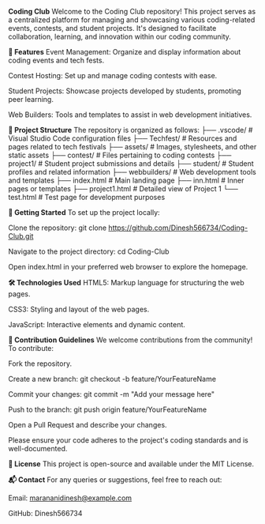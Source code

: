 **Coding Club**
Welcome to the Coding Club repository! This project serves as a centralized platform for managing and showcasing various coding-related events, contests, and student projects. It's designed to facilitate collaboration, learning, and innovation within our coding community.

**🌟 Features**
Event Management: Organize and display information about coding events and tech fests.

Contest Hosting: Set up and manage coding contests with ease.

Student Projects: Showcase projects developed by students, promoting peer learning.

Web Builders: Tools and templates to assist in web development initiatives.

**📁 Project Structure**
The repository is organized as follows:
├── .vscode/             # Visual Studio Code configuration files
├── Techfest/            # Resources and pages related to tech festivals
├── assets/              # Images, stylesheets, and other static assets
├── contest/             # Files pertaining to coding contests
├── project1/            # Student project submissions and details
├── student/             # Student profiles and related information
├── webbuilders/         # Web development tools and templates
├── index.html           # Main landing page
├── inn.html             # Inner pages or templates
├── project1.html        # Detailed view of Project 1
└── test.html            # Test page for development purposes

**🚀 Getting Started**
To set up the project locally:

Clone the repository:
git clone https://github.com/Dinesh566734/Coding-Club.git

Navigate to the project directory:
cd Coding-Club

Open index.html in your preferred web browser to explore the homepage.

**🛠️ Technologies Used**
HTML5: Markup language for structuring the web pages.

CSS3: Styling and layout of the web pages.

JavaScript: Interactive elements and dynamic content.

**📌 Contribution Guidelines**
We welcome contributions from the community! To contribute:

Fork the repository.

Create a new branch:
git checkout -b feature/YourFeatureName

Commit your changes:
git commit -m "Add your message here"

Push to the branch:
git push origin feature/YourFeatureName


Open a Pull Request and describe your changes.

Please ensure your code adheres to the project's coding standards and is well-documented.

**📄 License**
This project is open-source and available under the MIT License.

**📬 Contact**
For any queries or suggestions, feel free to reach out:

Email: marananidinesh@example.com

GitHub: Dinesh566734
